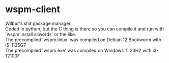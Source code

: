 # wspm-client
Wilbur's shit package manager.  
Coded in python, but the C thing is there so you can compile it and run with 'wspm install allwords' or the like.  
The precompiled 'wspm.linux' was compiled on Debian 12 Bookworm with i5-1135G7  
The precompiled 'wspm.exe' was compiled on Windows 11 23H2 with i3-12100F